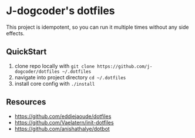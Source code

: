 # J-dogcoder's dotfiles

This project is idempotent, so you can run it multiple times without any side effects.

## QuickStart

1. clone repo locally with `git clone https://github.com/j-dogcoder/dotfiles ~/.dotfiles`
1. navigate into project directory `cd ~/.dotfiles`
1. install core config with `./install`

## Resources
- https://github.com/eddiejaoude/dotfiles
- https://github.com/Vaelatern/init-dotfiles
- https://github.com/anishathalye/dotbot

